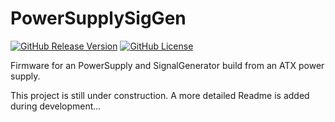 # PowerSupplySigGen

[![GitHub Release Version](https://img.shields.io/github/v/release/M1S2/PowerSupplySigGen)](https://github.com/M1S2/PowerSupplySigGen/releases/latest)
[![GitHub License](https://img.shields.io/github/license/M1S2/PowerSupplySigGen)](LICENSE.md)

Firmware for an PowerSupply and SignalGenerator build from an ATX power supply.

This project is still under construction. A more detailed Readme is added during development...